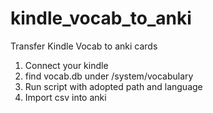 # kindle_vocab_to_anki

Transfer Kindle Vocab to anki cards

1. Connect your kindle
2. find vocab.db under /system/vocabulary
3. Run script with adopted path and language
4. Import csv into anki
